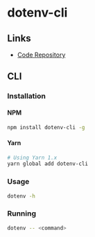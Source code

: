# dotenv-cli

## Links

- [Code Repository](https://github.com/entropitor/dotenv-cli)

## CLI

### Installation

#### NPM

```sh
npm install dotenv-cli -g
```

#### Yarn

```sh
# Using Yarn 1.x
yarn global add dotenv-cli
```

### Usage

```sh
dotenv -h
```

### Running

```sh
dotenv -- <command>
```
